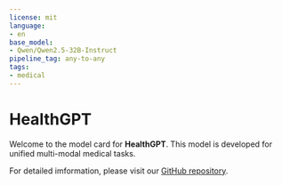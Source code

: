 ```yaml
---
license: mit
language:
- en
base_model:
- Qwen/Qwen2.5-32B-Instruct
pipeline_tag: any-to-any
tags:
- medical
---
```

# HealthGPT
Welcome to the model card for **HealthGPT**. This model is developed for unified multi-modal medical tasks.

For detailed imformation, please visit our [GitHub repository](https://github.com/DCDmllm/HealthGPT).